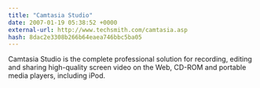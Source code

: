 ```yaml
---
title: "Camtasia Studio"
date: 2007-01-19 05:38:52 +0000
external-url: http://www.techsmith.com/camtasia.asp
hash: 8dac2e3308b266b64eaea746bbc5ba05
---
```


Camtasia Studio is the complete professional solution for recording, editing and sharing high-quality screen video on the Web, CD-ROM and portable media players, including iPod.

